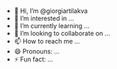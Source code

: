 - 👋 Hi, I’m @giorgiartilakva
- 👀 I’m interested in ...
- 🌱 I’m currently learning ...
- 💞️ I’m looking to collaborate on ...
- 📫 How to reach me ...
- 😄 Pronouns: ...
- ⚡ Fun fact: ...

<!---
giorgiartilakva/giorgiartilakva is a ✨ special ✨ repository because its `README.md` (this file) appears on your GitHub profile.
You can click the Preview link to take a look at your changes.
--->
